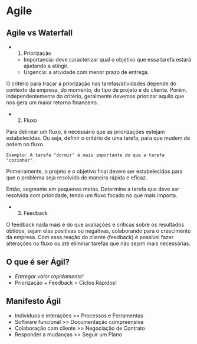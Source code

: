 
# Agile

## Agile vs Waterfall

- 1. Priorização
  - Importancia: deve caracterizar qual o objetivo que essa tarefa estará ajudando a atingir.
  - Urgencia: a atividade com menor prazo de entrega.

O critério para traçar a priorização nas tarefas/atividades depende do contexto da empresa, do momento, do tipo de projeto e do cliente. Porém, independentemente do critério, geralmente devemos priorizar aquilo que nos gera um maior retorno financeiro.

- 2. Fluxo

Para delinear um fluxo, é necessário que as priorizações estejam estabelecidas. Ou seja, definir o critério de uma tarefa, para que mudem de ordem no fluxo. 

	Exemplo: A tarefa "dormir" é mais importante do que a tarefa "cozinhar".

Primeiramente, o projeto e o objetivo final devem ser estabelecidos para que o problema seja resolvido de maneira rápida e eficaz.

Então, segmente em pequenas metas. Determine a tarefa que deve ser resolvida com prioridade, tendo um fluxo focado no que mais importa.

- 3. Feedback

O feedback nada mais é do que avaliações e críticas sobre os resultados obtidos, sejam elas positivas ou negativas, colaborando para o crescimento da empresa.
Com essa reação do cliente (feedback) é possível fazer alterações no fluxo ou até eliminar tarefas que não sejam mais necessárias.

## O que é ser Ágil?

- *Entregar valor rapidamente!*
- Priorização + Feedback = Ciclos Rápidos!


## Manifesto Ágil


- Individuos e interações >> Processos e Ferramentas
- Software funcional >> Documentação compreensiva
- Colaboração com cliente >> Negociação de Contrato
- Responder a mudanças >> Seguir um Plano
